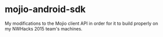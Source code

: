 # mojio-android-sdk
My modifications to the Mojio client API in order for it to build properly on my NWHacks 2015 team's machines.
